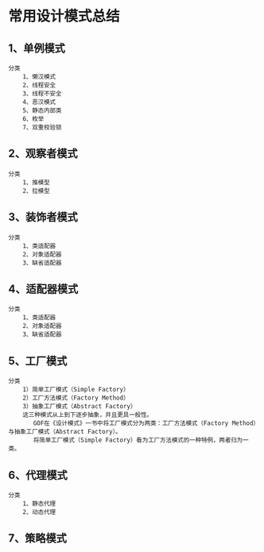 # 常用设计模式总结
## 1、单例模式
    分类
        1、懒汉模式
        2、线程安全 
        3、线程不安全
        4、恶汉模式
        5、静态内部类
        6、枚举
        7、双重校验锁
## 2、观察者模式
    分类
        1、推模型
        2、拉模型 
## 3、装饰者模式
    分类
        1、类适配器
        2、对象适配器 
        3、缺省适配器
## 4、适配器模式
    分类
        1、类适配器
        2、对象适配器 
        3、缺省适配器
## 5、工厂模式
    分类
        1）简单工厂模式（Simple Factory） 
        2）工厂方法模式（Factory Method） 
        3）抽象工厂模式（Abstract Factory） 
        这三种模式从上到下逐步抽象，并且更具一般性。 
           GOF在《设计模式》一书中将工厂模式分为两类：工厂方法模式（Factory Method）与抽象工厂模式（Abstract Factory）。
           将简单工厂模式（Simple Factory）看为工厂方法模式的一种特例，两者归为一类。
## 6、代理模式
    分类
        1、静态代理
        2、动态代理
## 7、策略模式
